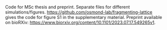 Code for MSc thesis and preprint. Separate files for different simulations/figures. https://github.com/osmond-lab/fragmenting-lattice gives the code for figure S1 in the supplementary material. Preprint available on bioRXiv: https://www.biorxiv.org/content/10.1101/2023.07.17.549265v1. 

